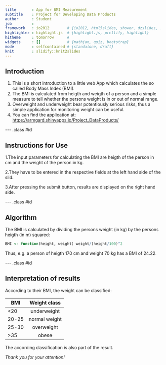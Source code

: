 ```yaml
---
title       : App for BMI Measurement
subtitle    : Project for Developing Data Products
author      : Student
job         : 
framework   : io2012        # {io2012, html5slides, shower, dzslides, ...}
highlighter : highlight.js  # {highlight.js, prettify, highlight}
hitheme     : tomorrow      # 
widgets     : []            # {mathjax, quiz, bootstrap}
mode        : selfcontained # {standalone, draft}
knit        : slidify::knit2slides
---
```


## Introduction

1. This is a short introduction to a little web App which calculates the so called Body Mass Index (BMI).
2. The BMI is calculated from heigth and weigth of a person and a simple measure to tell whether the persons weight is in or out of normal range.
3. Overweight and underweight bear potentiously serious risks, thus a simple application for monitoring weight can be useful.
3. You can find the application at: https://armgard.shinyapps.io/Project_DataProducts/

--- .class #id 

## Instructions for Use

1.The input parameters for calculating the BMI are heigth of the person in cm and the weight of the person in kg. 

2.They have to be entered in the respective fields at the left hand side of the slid.

3.After pressing the submit button, results are displayed on the right hand side. 


--- .class #id 


## Algorithm

The BMI is calculated by dividing the persons weight (in kg) by the persons heigth (in m) squared:


```r
BMI <- function(height, weight) weight/(height/100)^2
```
Thus, e.g. a person of heigth 170 cm and weight 70 kg has a BMI of 24.22.

--- .class #id 

## Interpretation of results

According to their BMI, the weight can be classified:

| BMI           | Weight class  |   
| ------------- |:-------------:|
| <20           | underweight   |
| 20-25         | normal weight |
| 25-30         | overweight    |
| >35           | obese         |

The according classification is also part of the result.



 *Thank you for your attention!*


